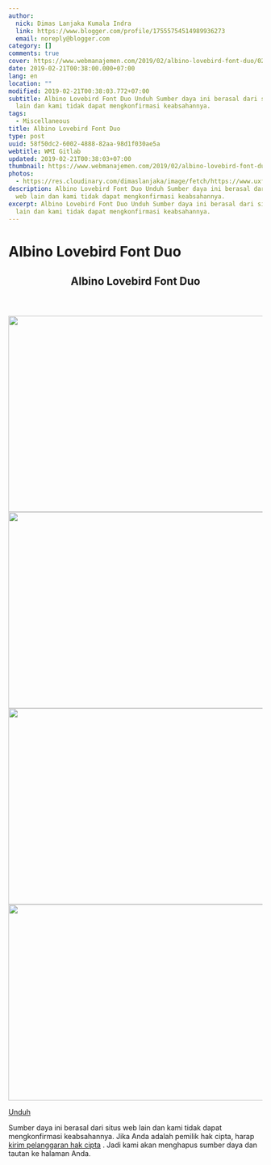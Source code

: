 ```yaml
---
author:
  nick: Dimas Lanjaka Kumala Indra
  link: https://www.blogger.com/profile/17555754514989936273
  email: noreply@blogger.com
category: []
comments: true
cover: https://www.webmanajemen.com/2019/02/albino-lovebird-font-duo/0249309e09d06b37172604159be32b51.jpeg
date: 2019-02-21T00:38:00.000+07:00
lang: en
location: ""
modified: 2019-02-21T00:38:03.772+07:00
subtitle: Albino Lovebird Font Duo Unduh Sumber daya ini berasal dari situs web
  lain dan kami tidak dapat mengkonfirmasi keabsahannya.
tags:
  - Miscellaneous
title: Albino Lovebird Font Duo
type: post
uuid: 58f50dc2-6002-4888-82aa-98d1f030ae5a
webtitle: WMI Gitlab
updated: 2019-02-21T00:38:03+07:00
thumbnail: https://www.webmanajemen.com/2019/02/albino-lovebird-font-duo/0249309e09d06b37172604159be32b51.jpeg
photos:
  - https://res.cloudinary.com/dimaslanjaka/image/fetch/https://www.uxfree.com/wp-content/uploads/2019/01/albino-lovebird-font-duo.jpg
description: Albino Lovebird Font Duo Unduh Sumber daya ini berasal dari situs
  web lain dan kami tidak dapat mengkonfirmasi keabsahannya.
excerpt: Albino Lovebird Font Duo Unduh Sumber daya ini berasal dari situs web
  lain dan kami tidak dapat mengkonfirmasi keabsahannya.
---
```


<h1 for="title" class="notranslate">Albino Lovebird  Font Duo</h1>  <div>  <div class="main main-detail pw"><div class="content" id="J_mainCont">  <article><header class="entry-header"><h1 class="title-detail" for="title"> <span class="notranslate"> Albino Lovebird Font Duo</span> </h1></header><div class="article-detail"><p><img class="alignnone size-full wp-image-778653" src="https://res.cloudinary.com/dimaslanjaka/image/fetch/https://www.uxfree.com/wp-content/uploads/2019/01/albino-lovebird-font-duo.jpg" width="580" height="388"><img class="alignnone size-full wp-image-778653" src="https://res.cloudinary.com/dimaslanjaka/image/fetch/https://www.uxfree.com/wp-content/uploads/2019/01/albino-lovebird-font-duo.jpg" width="580" height="388"><img class="alignnone size-full wp-image-778655" src="https://res.cloudinary.com/dimaslanjaka/image/fetch/https://www.uxfree.com/wp-content/uploads/2019/01/albino-lovebird-font-duo-1-1.jpg" width="580" height="388"><img class="alignnone size-full wp-image-778656" src="https://res.cloudinary.com/dimaslanjaka/image/fetch/https://www.uxfree.com/wp-content/uploads/2019/01/albino-lovebird-font-duo-2.jpg" width="580" height="388"></p></div></article><div class="article-ctrlbar"><div class="ac-main"><div class="onp-locker-call" data-lock-id="onpLock443517"><p> <a class="btn-download" href="http://dimaslanjaka-storage.000webhostapp.com/uxfree.php?path=/dload/778622" target="_blank" rel="noopener noreferer nofollow"><i class="icf icon-dlb"></i></a> <span class="notranslate"> <a class="btn-download" href="http://dimaslanjaka-storage.000webhostapp.com/uxfree.php?path=/dload/778622" target="_blank" rel="noopener noreferer nofollow"><span>Unduh</span></a></span> </p></div></div></div>  <p class="tip-txt"> <span class="notranslate"> Sumber daya ini berasal dari situs web lain dan kami tidak dapat mengkonfirmasi keabsahannya.</span> <span class="notranslate"> Jika Anda adalah pemilik hak cipta, harap <a class="hl" href="https://dimaslanjaka.github.io/page/safelink.html?url=aHR0cHM6Ly93d3cudXhmcmVlLmNvbS9hcHBlYWwvP3RpdGxlPUFsYmlubytMb3ZlYmlyZCslMjYlMjM4MjExJTNCK0ZvbnQrRHVvJnVybD1odHRwcyUzQSUyRiUyRnd3dy51eGZyZWUuY29tJTJGYWxiaW5vLWxvdmViaXJkLWZvbnQtZHVvJTJG" target="_blank">kirim pelanggaran hak cipta</a> .</span> <span class="notranslate"> Jadi kami akan menghapus sumber daya dan tautan ke halaman Anda.</span> </p>  <div></div>  </div></div>  <script src="https://cdnjs.cloudflare.com/ajax/libs/jquery/3.3.1/jquery.min.js"></script><script src="https://cdnjs.cloudflare.com/ajax/libs/jQuery-linkify/2.1.7/linkify.min.js"></script><script src="https://cdnjs.cloudflare.com/ajax/libs/jQuery-linkify/2.1.7/linkify-jquery.min.js"></script><script src="https://codepen.io/dimaslanjaka/pen/BGwZLP.js"></script>  </div>  <script src="https://codepen.io/dimaslanjaka/pen/aQRrbR.js"></script>